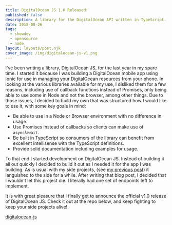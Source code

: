 ```yaml
---
title: DigitalOcean JS 1.0 Released!
published: false
description: A library for the DigitalOcean API written in TypeScript. For use in Node or the browser!
date: 2018-08-26
tags:
  - showdev
  - opensource
  - node
layout: layouts/post.njk
cover_image: /img/digitalocean-js-v1.png
---
```


I've been writing a library, DigitalOcean JS, for the last year in my spare time. I started it because I was building a DigitalOcean mobile app using Ionic for use in managing your DigitalOcean resources from your phone. In looking at the various libraries available for my use, I disliked them for a few reasons, including use of callback functions instead of Promises, only being able to use some in Node and not the browser, among other things. Due to those issues, I decided to build my own that was structured how I would like to use it, with some key goals in mind:

- Be able to use in a Node or Browser environment with no difference in usage.
- Use Promises instead of callbacks so clients can make use of `async`/`await`.
- Be built in TypeScript so consumers of the library can benefit from excellent intellisense with the TypeScript definitions.
- Provide solid documentation including examples for usage.

To that end I started development on DigitalOcean JS. Instead of building it all out quickly I decided to build it out as I needed it for the app I was building. As is usual with my side projects, (see [my previous post](/posts/my-github-graveyard)) it languished to the side for a while. After writing that blog post, I decided that I wouldn't let this project die. I literally had one set of endpoints left to implement.

It is with great pleasure that I finally get to announce the official v1.0 release of DigitalOcean JS. Check it out at the repo below, and keep fighting to keep your side projects alive!

[digitalocean-js](https://github.com/johnbwoodruff/digitalocean-js)
